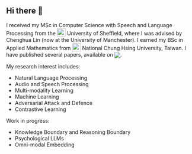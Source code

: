 ## Hi there 👋

I received my MSc in Computer Science with Speech and Language Processing from the <sub><a href="https://sheffield.ac.uk"><img class="svg" src="https://raw.githubusercontent.com/tangjyan/penguinwang96825.github.io/main/images/UoS.png" width="23pt" ></a></sub> University of Sheffield, where I was advised by Chenghua Lin (now at the University of Manchester). I earned my BSc in Applied Mathematics from <sub><a href="https://www.nchu.edu.tw"><img class="svg" src="https://raw.githubusercontent.com/tangjyan/penguinwang96825.github.io/main/images/NCHU.png" width="23pt" ></a></sub> National Chung Hsing University, Taiwan. I have published several papers, available on <sub><a href='https://scholar.google.com/citations?user=EPrTek0AAAAJ'><img src="https://img.shields.io/endpoint?url={{ url | url_encode }}&logo=Google%20Scholar&labelColor=f6f6f6&color=9cf&style=flat&label=citations"></a></sub>.

My research interest includes: 
- Natural Language Processing
- Audio and Speech Processing
- Multi-modality Learning
- Machine Learning
- Adversarial Attack and Defence
- Contrastive Learning

Work in progress:
- Knowledge Boundary and Reasoning Boundary
- Psychological LLMs
- Omni-modal Embedding
